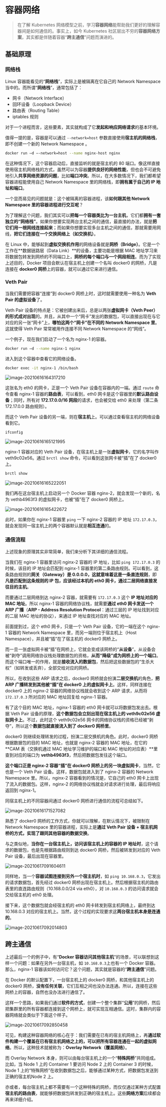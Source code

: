 # 容器网络

>在了解 Kubernetes 网络模型之前，学习**容器网络**能帮助我们更好的理解容器间是如何通信的。事实上，如今 Kubernetes 社区层出不穷的**容器网络方案**，其实都是伴随着容器“**跨主通信**”问题而演进的。



## 基础原理

### 网络栈

Linux 容器能看见的“**网络栈**”，实际上是被隔离在它自己的 Network Namespace  当中的。而所谓“**网络栈**”，通常包括了：

- 网卡（Network Interface）
- 回环设备（Loopback Device）
- 路由表（Routing Table）
- iptables 规则

对于一个进程而言，这些要素，其实就构成了它**发起和响应网络请求**的基本环境。

值得一提的是，容器是可以通过 `--network=host` 参数直接使用**宿主机的网络栈**，即不创建一个新的 Network Namespace 。

```bash
docker run –d –-network=host --name nginx-host nginx
```

在这种情况下，这个容器启动后，直接监听的就是宿主机的 80 端口。像这样直接使用宿主机网络栈的方式，虽然可以为容器**提供良好的网络性能**，但也会不可避免地引入**共享网络资源的问题**，比如**端口冲突**。所以，在大多数情况下，我们都希望容器进程能使用自己 Network Namespace  里的网络栈，即**拥有属于自己的 IP 地址和端口**。



一个显而易见的问题就是：这个被隔离的容器进程，该**如何跟其他 Network Namespace 里的容器进程进行交互呢**？

为了理解这个问题，我们其实可以**把每一个容器类比为一台主机**，它们都**拥有一套独立的“网络栈”**。如果你想要实现两台主机之间的通信，最直接的办法，就是**把它们用一根网线连接起来**；而如果你想要实现多台主机之间的通信，那就需要用网线，**把它们连接在一个交换网络上（如交换机）**。

在 Linux 中，能够起到**虚拟交换机作用**的网络设备就是**网桥（Bridge）**。它是一个工作在**数据链路层（Data Link）**的设备，主要功能是根据 MAC 地址学习来将数据包转发到网桥的不同端口上，**网桥的每个端口与一个网段相连**。而为了实现上述目的，Docker 项目会默认在宿主机上创建一个名叫 docker0 的网桥，凡是连接在 **docker0 网桥**上的容器，就可以通过它来进行通信。



### Veth Pair

当我们需要把容器“连接”到 docker0 网桥上时，这时就需要使用一种名为 **Veth Pair 的虚拟设备**了。

Veth Pair 设备的特点是：它被创建出来后，总是以两张**虚拟网卡（Veth Peer）**的形式**成对出现**的。并且，从其中一个“网卡”发出的数据包，可以直接出现在与它对应的另一张“网卡”上，**哪怕这两个“网卡”在不同的 Network Namespace 里**。这就使得 Veth Pair 常常被用作连接不同 Network Namespace 的“网线”。



一个例子，现在我们启动了一个名为 nginx-1 的容器。

```bash
docker run –d --name nginx-1 nginx
```

进入到这个容器中查看它的网络设备。

```bash
docker exec -it nginx-1 /bin/bash
```

![image-20210616164317210](./img/image-20210616164317210.png)

这张名为 eth0 的网卡，正是一个 Veth Pair 设备在容器内的一端。通过 `route` 命令查看 nginx-1 容器的**路由表**，可以看到，eth0 网卡是这个容器里的**默认路由设备**；同时，所有对 **172.17.0.0/16 网段**的请求，也会被交给 eth0 来处理（第二条 172.17.0.0 路由规则）。



而这个 Veth Pair 设备的另一端，则在**宿主机**上。可以通过查看宿主机的网络设备看到它。

```bash
ifconfig
```

![image-20210616165121995](./img/image-20210616165121995.png)

nginx-1 容器对应的 Veth Pair 设备，在宿主机上是一张**虚拟网卡**，它的名字叫作 veth9c02e56。通过 `brctl show` 命令，可以看到这张网卡被“插”在了 docker0 上。

```bash
brctl show
```

![image-20210616165222051](./img/image-20210616165222051.png)



我们再在这台宿主机上启动另一个 Docker 容器 nginx-2，就会发现一个新的，名为 vethb4963f3 的虚拟网卡，也被“插”在了 docker0 网桥上。

![image-20210616165422672](./img/image-20210616165422672.png)

此时，如果你在 nginx-1 容器里 `ping` 一下 nginx-2 容器的 IP 地址 `172.17.0.3`，就会发现同一宿主机上的两个容器默认就是**相互连通**的。



### 通信流程

上述现象的原理其实非常简单，我们来分析下其详细的通信流程。

当我们在 nginx-1 容器里访问 nginx-2 容器的 IP 地址，比如 `ping 172.17.0.3` 的时候，该目的 IP 地址会匹配到 nginx-1 容器里的第二条路由规则。可以看到，这条路由规则的**网关（Gateway）**是 **0.0.0.0**，这就意味着这是一条**直连规则**，即**凡是匹配到这条规则的 IP 包，应该经过本机的 eth0 网卡，通过二层网络直接发往目的主机**。

而要通过二层网络到达 nginx-2 容器，就需要有 `172.17.0.3` 这个 **IP 地址对应的 MAC 地址**。所以 nginx-1 容器的网络协议栈，就需要**通过 eth0 网卡发送一个 ARP 广播**（**ARP - Address Resolution Protocol**：通过三层的 IP 地址找到对应的二层 MAC 地址的协议），来通过 IP 地址查找对应的 MAC 地址。



前面提到过，这个 eth0 网卡，只是一个 Veth Pair 设备，它的一端在这个 nginx-1 容器的 Network Namespace 里，而另一端则位于宿主机上（Host Namespace），并且被“插”在了宿主机的 docker0 网桥上。

而一旦一张虚拟网卡被“插”在网桥上，它就会变成该网桥的“**从设备**”。从设备会被“剥夺”调用网络协议栈处理数据包的资格，**从而“降级”成为网桥上的一个端口**。而这个端口唯一的作用，就是**接收流入的数据包**，然后把这些数据包的“生杀大权”（如转发或丢弃），全部交给对应的网桥。

所以，在收到这些 ARP 请求之后，docker0 网桥就会扮演**二层交换机**的角色，**把 ARP 广播转发到其他被“插”在 docker0 上的虚拟网卡上**。这样，同样连接在 docker0 上的 nginx-2 容器的网络协议栈就会收到这个 ARP 请求，从而将 `172.17.0.3` 所对应的 MAC 地址回复给 nginx-1 容器。



有了这个目的 MAC 地址，nginx-1 容器的 eth0 网卡就可以将数据包发出去。根据 Veth Pair 设备的原理，**这个数据包会立刻出现在宿主机上的 veth9c02e56 虚拟网卡上**。不过，此时这个 veth9c02e56 网卡的网络协议栈的资格已经被“剥夺”，所以这个**数据包就直接流入到了 docker0 网桥里**。

docker0 则继续处理转发的过程，扮演二层交换机的角色。此时，docker0 网桥根据数据包的目的 MAC 地址，也就是 nginx-2 容器的 MAC 地址，在它的 **CAM 表（交换机通过 MAC 地址学习维护的端口和 MAC 地址的对应表）**里查到对应的端口为 **vethb4963f3**，然后把数据包发往这个端口。

**这个端口正是 nginx-2 容器“插”在 docker0 网桥上的另一块虚拟网卡**，当然，它也是一个 Veth Pair 设备。这样，数据包就进入到了 nginx-2 容器的 Network Namespace 里。所以，nginx-2 容器看到的情况是，它自己的 eth0 网卡上出现了流入的数据包。这样，nginx-2 的网络协议栈就会对请求进行处理，最后将响应返回到 nginx-1。



同宿主机上的不同容器间通过 docker0 网桥进行通信的流程可总结如下。

![image-20210616171527082](./img/image-20210616171527082.png)

熟悉了 docker0 网桥的工作方式，你就可以理解，在默认情况下，被限制在 Network Namespace 里的容器进程，实际上是**通过 Veth Pair 设备 + 宿主机网桥的方式，实现了跟同其他容器的数据交换**。



与之类似地，**当你在一台宿主机上，访问该宿主机上的容器的 IP 地址时**，这个请求的数据包，也是先根据路由规则到达 docker0 网桥，然后被转发到对应的 Veth Pair 设备，最后出现在容器里。

![image-20210617091604611](./img/image-20210617091604611.png)



同样地，当一个**容器试图连接到另外一个宿主机时**，如 `ping 10.168.0.3`，它发出的请求数据包，首先经过 docker0 网桥出现在宿主机上。然后根据宿主机的路由表里的直连路由规则（10.168.0.0/24 via eth0），对 `10.168.0.3` 的访问请求就会交给宿主机的 eth0 处理。

接下来，这个数据包就会经宿主机的 eth0 网卡转发到宿主机网络上，最终到达 10.168.0.3 对应的宿主机上。当然，这个过程的实现要求这**两台宿主机本身是连通的**。

![image-20210617092014803](./img/image-20210617092014803.png)



## 跨主通信

上述最后一个的例子中，有“**Docker 容器访问其他宿主机**”的场景，可以联想到这样一个问题：如果在另外一台宿主机，如 `10.168.0.3`上也有一个 Docker 容器。那么，nginx-1 容器该如何访问它？这个问题，其实就是容器的“**跨主通信**”问题。



在 Docker 的默认配置下，一台宿主机上的 docker0 网桥，和其他宿主机上的 docker0 网桥，**没有任何关联**，它们互相之间也没办法连通。所以，连接在这些网桥上的容器，自然也没办法进行通信了。

这样一个思路，如果我们通过**软件的方式**，创建一个整个集群“**公用**”的网桥，然后把集群里的所有容器都连接到这个网桥上，就可实现互相通信。这时，集群内的容器网络就会类似于下面这个样子。

![image-20210617092850458](./img/image-20210617092850458.png)

可见，构建这种容器网络的核心在于：我们需要在已有的宿主机网络上，再**通过软件构建一个覆盖在已有宿主机网络之上的，可以把所有容器连通在一起的虚拟网络**。所以，这种技术就被称为：**Overlay Network（覆盖网络）**。

而 Overlay Network 本身，则可以由每台宿主机上的一个“**特殊网桥**”共同组成。比如，当 Node 1 上的 Container 1 要访问 Node 2 上的 Container 3 的时候，Node 1 上的“特殊网桥”在收到数据包之后，能够通过某种方式，把数据包发送到正确的宿主机Node 2 上。

亦或者，每台宿主机上都不需要有一个这种特殊的网桥，而仅仅通过某种方式配置**宿主机的路由表**，就能够把数据包转发到正确的宿主机上。这些**网络方案**后续都会再来详细介绍。

